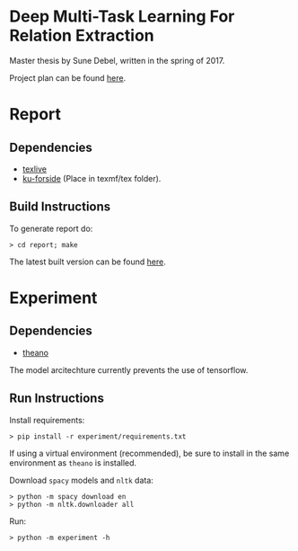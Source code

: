 # Deep Multi-Task Learning For Relation Extraction

Master thesis by Sune Debel, written in the spring of 2017.

Project plan can be found [here](https://app.teamweek.com/#p/dwtqvjq2igcforiqfiex).

# Report
## Dependencies
- [texlive](https://www.tug.org/texlive/)
- [ku-forside](http://www.math.ku.dk/~m00cha/) (Place in texmf/tex folder).

## Build Instructions
To generate report do:

    > cd report; make

The latest built version can be found [here](https://github.com/suned/thesis/raw/master/report/sune_debel_master_thesis.pdf).


# Experiment
## Dependencies
 - [theano](http://deeplearning.net/software/theano/install.html)

 The model arcitechture currently prevents the use of tensorflow.

## Run Instructions
Install requirements:

    > pip install -r experiment/requirements.txt

If using a virtual environment (recommended), be sure to install in the same
environment as `theano` is installed.

Download `spacy` models and `nltk` data:

    > python -m spacy download en
    > python -m nltk.downloader all

Run:

    > python -m experiment -h
